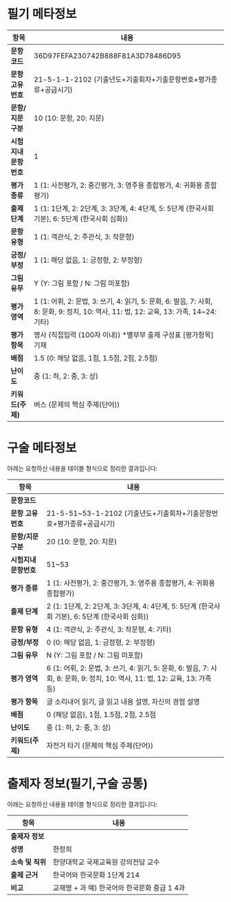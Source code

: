 # 필기 메타정보

| 항목                 | 내용                                                                                                                                 |
|----------------------|--------------------------------------------------------------------------------------------------------------------------------------|
| **문항코드**         | 36D97FEFA230742B888F81A3D78486D95                                                                                                    |
| **문항 고유번호**     | 21-5-1-1-2102 (기출년도+기출회차+기출문항번호+평가종류+공급시기)                                                                                                                       |
| **문항/지문구분**     | 10 (10: 문항, 20: 지문)                                                                                                              |
| **시험지내 문항번호** | 1                                                                                                                                    |
| **평가 종류**         | 1 (1: 사전평가, 2: 중간평가, 3: 영주용 종합평가, 4: 귀화용 종합평가)                                                                |
| **출제 단계**         | 1 (1: 1단계, 2: 2단계, 3: 3단계, 4: 4단계, 5: 5단계 (한국사회 기본), 6: 5단계 (한국사회 심화))                                       |
| **문항 유형**         | 1 (1: 객관식, 2: 주관식, 3: 작문형)                                                                                                  |
| **긍정/부정**         | 1 (1: 해당 없음, 1: 긍정형, 2: 부정형)                                                                                               |
| **그림 유무**         | Y (Y: 그림 포함 / N: 그림 미포함)                                                                                                    |
| **평가 영역**         | 1 (1: 어휘, 2: 문법, 3: 쓰기, 4: 읽기, 5: 문화, 6: 발음, 7: 사회, 8: 문화, 9: 정치, 10: 역사, 11: 법, 12: 교육, 13: 가족, 14~24: 기타) |
| **평가 항목**         | 명사 (직접입력 (100자 이내)) *별부부 출제 구성표 [평가항목] 기재                                                                      |
| **배점**              | 1.5 (0: 해당 없음, 1점, 1.5점, 2점, 2.5점)                                                                                          |
| **난이도**            | 중 (1: 하, 2: 중, 3: 상)                                                                                                             |
| **키워드(주제)**      | 버스 (문제의 핵심 주제(단어))                                                                                                        |


# 구술 메타정보

아래는 요청하신 내용을 테이블 형식으로 정리한 결과입니다:

| 항목                 | 내용                                                                                                                                 |
|----------------------|--------------------------------------------------------------------------------------------------------------------------------------|
| **문항코드**         |                                                                                                                                      |
| **문항 고유번호**     | 21-5-51~53-1-2102 (기출년도+기출회차+기출문항번호+평가종류+공급시기)                                                                                                                     |
| **문항/지문구분**     | 20 (10: 문항, 20: 지문)                                                                                                             |
| **시험지내 문항번호** | 51~53                                                                                                                               |
| **평가 종류**         | 1 (1: 사전평가, 2: 중간평가, 3: 영주용 종합평가, 4: 귀화용 종합평가)                                                                |
| **출제 단계**         | 2 (1: 1단계, 2: 2단계, 3: 3단계, 4: 4단계, 5: 5단계 (한국사회 기본), 6: 5단계 (한국사회 심화))                                        |
| **문항 유형**         | 4 (1: 객관식, 2: 주관식, 3: 작문형, 4: 기타)                                                                                         |
| **긍정/부정**         | 0 (0: 해당 없음, 1: 긍정형, 2: 부정형)                                                                                              |
| **그림 유무**         | N (Y: 그림 포함 / N: 그림 미포함)                                                                                                    |
| **평가 영역**         | 6 (1: 어휘, 2: 문법, 3: 쓰기, 4: 읽기, 5: 문화, 6: 발음, 7: 사회, 8: 문화, 9: 정치, 10: 역사, 11: 법, 12: 교육, 13: 가족 등)       |
| **평가 항목**         | 글 소리내어 읽기, 글 읽고 내용 설명, 자신의 경험 설명                                                                               |
| **배점**              | 0 (해당 없음), 1점, 1.5점, 2점, 2.5점                                                                                              |
| **난이도**            | 중 (1: 하, 2: 중, 3: 상)                                                                                                            |
| **키워드(주제)**      | 자전거 타기 (문제의 핵심 주제(단어))                                                                                               |

# 출제자 정보(필기,구술 공통)

아래는 요청하신 내용을 테이블 형식으로 정리한 결과입니다:

| 항목           | 내용                                      |
|----------------|-------------------------------------------|
| **출제자 정보** |                                           |
| **성명**        | 한정희                                    |
| **소속 및 직위**| 한양대학교 국제교육원 강의전담 교수        |
| **출제 근거**   | 한국어와 한국문화 1단계 214               |
| **비고**        | 교재명 + 과 예) 한국어와 한국문화 중급 1 4과 |

